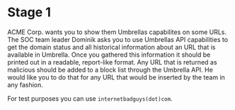 # Stage 1

ACME Corp. wants you to show them Umbrellas capabilites on some URLs. The SOC team leader Dominik asks you to use Umbrellas API capabilities to get the domain status and all historical information about an URL that is available in Umbrella. Once you gathered this information it should be printed out in a readable, report-like format.
Any URL that is returned as malicious should be added to a block list through the Umbrella API. He would like you to do that for any URL that would be inserted by the team in any fashion. 

For test purposes you can use `internetbadguys(dot)com`.
